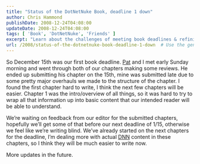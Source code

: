 ```yaml
---
title: "Status of the DotNetNuke Book, deadline 1 down"
author: Chris Hammond
publishDate: 2008-12-24T04:08:00
updateDate: 2008-12-24T04:08:00
tags: [ 'Book', 'DotNetNuke', 'Friends' ]
excerpt: "Learn about the challenges of meeting book deadlines & refining chapter content for clear communication. Stay tuned for updates on the writing journey!"
url: /2008/status-of-the-dotnetnuke-book-deadline-1-down  # Use the generated URL with year
---
```

<p>So December 15th was our first book deadline. <a href="https://www.patrickrenner.com/" target="_blank">Pat</a> and I met early Sunday morning and went through both of our chapters making some reviews. He ended up submitting his chapter on the 15th, mine was submitted late due to some pretty major overhauls we made to the structure of the chapter. I found the first chapter hard to write, I think the next few chapters will be easier. Chapter 1 was the intro/overview of all things, so it was hard to try to wrap all that information up into basic content that our intended reader will be able to understand.</p>  <p>We’re waiting on feedback from our editor for the submitted chapters, hopefully we’ll get some of that before our next deadline of 1/15, otherwise we feel like we’re writing blind. We’ve already started on the next chapters for the deadline, I’m dealing more with actual <a href="https://www.dotnetnuke.com/" target="_blank">DNN</a> content in these chapters, so I think they will be much easier to write now.</p>  <p>More updates in the future.</p>


